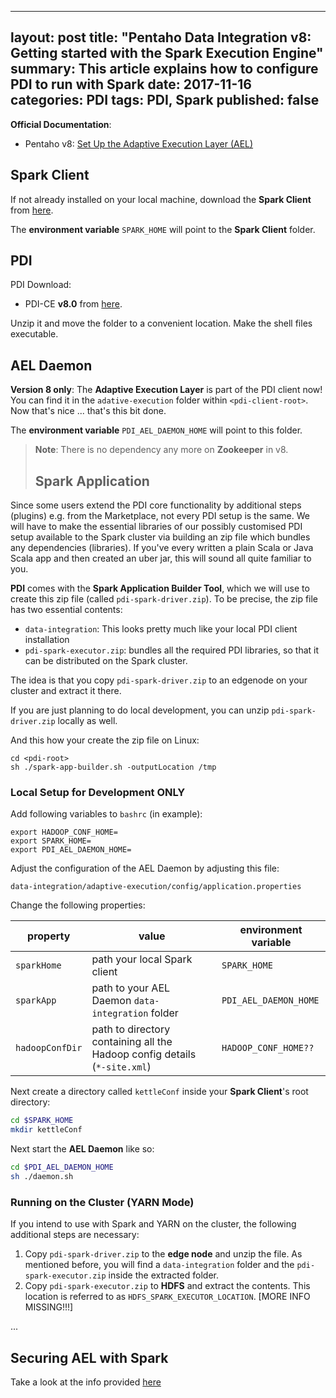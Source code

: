 
---
layout: post
title: "Pentaho Data Integration v8: Getting started with the Spark Execution Engine"
summary: This article explains how to configure PDI to run with Spark
date: 2017-11-16
categories: PDI
tags: PDI, Spark
published: false
---

**Official Documentation**:

- Pentaho v8: [Set Up the Adaptive Execution Layer (AEL)](https://help.pentaho.com/Documentation/8.0/Setup/Configuration/Adaptive_Execution_Layer#Pentaho_Spark_Application)

## Spark Client

If not already installed on your local machine, download the **Spark Client** from [here](http://spark.apache.org/downloads.html).

The **environment variable** `SPARK_HOME` will point to the **Spark Client** folder.


## PDI

PDI Download:

- PDI-CE **v8.0** from [here](https://sourceforge.net/projects/pentaho/files/Pentaho%208.0/client-tools/pdi-ce-8.0.0.0-28.zip/download).

Unzip it and move the folder to a convenient location. Make the shell files executable. 

## AEL Daemon

**Version 8 only**: The **Adaptive Execution Layer** is part of the PDI client now! You can find it in the `adative-execution` folder within `<pdi-client-root>`. Now that's nice ... that's this bit done. 

The **environment variable** `PDI_AEL_DAEMON_HOME` will point to this folder.

> **Note**: There is no dependency any more on **Zookeeper** in v8.
> 
> ## Spark Application
> 
Since some users extend the PDI core functionality by additional steps (plugins) e.g. from the Marketplace, not every PDI setup is the same. We will have to make the essential libraries of our possibly customised PDI setup available to the Spark cluster via building an zip file which bundles any dependencies (libraries). If you've every written a plain Scala or Java Scala app and then created an uber jar, this will sound all quite familiar to you.

**PDI** comes with the **Spark Application Builder Tool**, which we will use to create this zip file (called `pdi-spark-driver.zip`). To be precise, the zip file has two essential contents:

- `data-integration`: This looks pretty much like your local PDI client installation
- `pdi-spark-executor.zip`: bundles all the required PDI libraries, so that it can be distributed on the Spark cluster.


The idea is that you copy `pdi-spark-driver.zip` to an edgenode on your cluster and extract it there. 

If you are just planning to do local development, you can unzip `pdi-spark-driver.zip` locally as well.

And this how your create the zip file on Linux:

```bas
cd <pdi-root>
sh ./spark-app-builder.sh -outputLocation /tmp
```




### Local Setup for Development ONLY

Add following variables to `bashrc` (in example):

```
export HADOOP_CONF_HOME=
export SPARK_HOME=
export PDI_AEL_DAEMON_HOME=
```


Adjust the configuration of the AEL Daemon by adjusting this file: 

```
data-integration/adaptive-execution/config/application.properties
```

Change the following properties:

| property | value          | environment variable 
|----------|----------------|-------------
| `sparkHome` | path your local Spark client | `SPARK_HOME`
| `sparkApp` | path to your AEL Daemon `data-integration` folder | `PDI_AEL_DAEMON_HOME`
| `hadoopConfDir` | path to directory containing all the Hadoop config details (`*-site.xml`) | `HADOOP_CONF_HOME??`


Next create a directory called `kettleConf` inside your **Spark Client**'s root directory:

```bash
cd $SPARK_HOME
mkdir kettleConf
```

Next start the **AEL Daemon** like so:

```bash
cd $PDI_AEL_DAEMON_HOME
sh ./daemon.sh
```

### Running on the Cluster (YARN Mode)

If you intend to use with Spark and YARN on the cluster, the following additional steps are necessary:

1. Copy `pdi-spark-driver.zip` to the **edge node** and unzip the file. As mentioned before, you will find a `data-integration` folder and the `pdi-spark-executor.zip` inside the extracted folder.
2. Copy `pdi-spark-executor.zip` to **HDFS** and extract the contents. This location is referred to as `HDFS_SPARK_EXECUTOR_LOCATION`. [MORE INFO MISSING!!!] 


...

## Securing AEL with Spark

Take a look at the info provided [here](https://help.pentaho.com/Documentation/8.0/Setup/Configuration/Adaptive_Execution_Layer#Pentaho_Spark_Application)